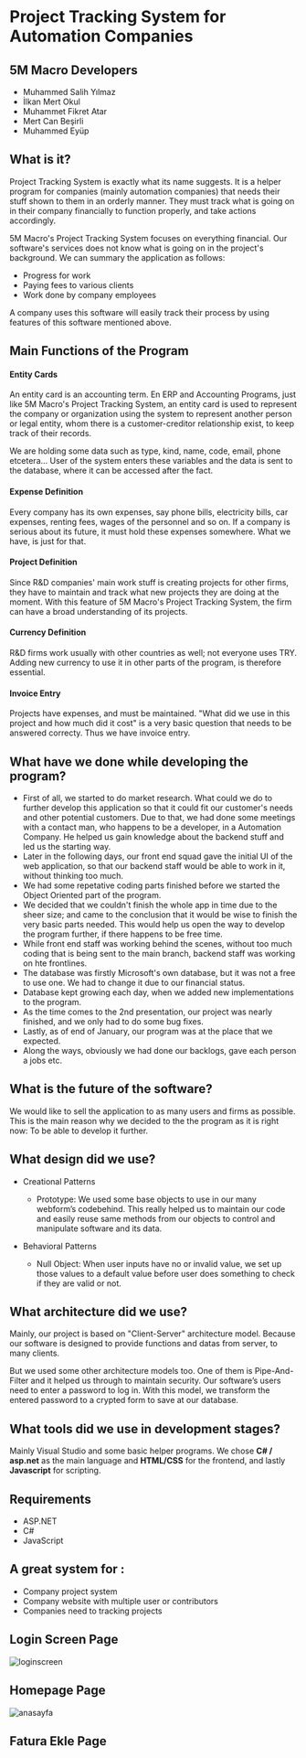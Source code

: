 # Project Tracking System for Automation Companies
## 5M Macro Developers

- Muhammed Salih Yılmaz
- İlkan Mert Okul
- Muhammet Fikret Atar
- Mert Can Beşirli
- Muhammed Eyüp

## What is it?

Project Tracking System is exactly what its name suggests. It is a helper program for companies (mainly automation companies) that needs their stuff shown to them in an orderly manner. They must track what is going on in their company financially to function properly, and take actions accordingly.

5M Macro's Project Tracking System focuses on everything financial. Our software's services does not know what is going on in the project's background. We can summary the application as follows:

- Progress for work
- Paying fees to various clients
- Work done by company employees

A company uses this software will easily track their process by using features of this software mentioned above.

## Main Functions of the Program

#### Entity Cards

An entity card is an accounting term. En ERP and Accounting Programs, just like 5M Macro's Project Tracking System, an entity card is used to represent the company or organization using the system to represent another person or legal entity, whom there is a customer-creditor relationship exist, to keep track of their records.

We are holding some data such as type, kind, name, code, email, phone etcetera... User of the system enters these variables and the data is sent to the database, where it can be accessed after the fact.

#### Expense Definition

Every company has its own expenses, say phone bills, electricity bills, car expenses, renting fees, wages of the personnel and so on. If a company is serious about its future, it must hold these expenses somewhere. What we have, is just for that.

#### Project Definition

Since R&D companies' main work stuff is creating projects for other firms, they have to maintain and track what new projects they are doing at the moment. With this feature of 5M Macro's Project Tracking System, the firm can have a broad understanding of its projects.

#### Currency Definition

R&D firms work usually with other countries as well; not everyone uses TRY. Adding new currency to use it in other parts of the program, is therefore essential.

#### Invoice Entry

Projects have expenses, and must be maintained. "What did we use in this project and how much did it cost" is a very basic question that needs to be answered correcty. Thus we have invoice entry.

## What have we done while developing the program?

- First of all, we started to do market research. What could we do to further develop this application so that it could fit our customer's needs and other potential customers. Due to that, we had done some meetings with a contact man, who happens to be a developer, in a Automation Company. He helped us gain knowledge about the backend stuff and led us the starting way.
- Later in the following days, our front end squad gave the initial UI of the web application, so that our backend staff would be able to work in it, without thinking too much.
- We had some repetative coding parts finished before we started the Object Oriented part of the program.
- We decided that we couldn't finish the whole app in time due to the sheer size; and came to the conclusion that it would be wise to finish the very basic parts needed. This would help us open the way to develop the program further, if there happens to be free time.
- While front end staff was working behind the scenes, without too much coding that is being sent to the main branch, backend staff was working on hte frontlines.
- The database was firstly Microsoft's own database, but it was not a free to use one. We had to change it due to our financial status.
- Database kept growing each day, when we added new implementations to the program.
- As the time comes to the 2nd presentation, our project was nearly finished, and we only had to do some bug fixes.
- Lastly, as of end of January, our program was at the place that we expected.
- Along the ways, obviously we had done our backlogs, gave each person a jobs etc.

## What is the future of the software?

We would like to sell the application to as many users and firms as possible. This is the main reason why we decided to the the program as it is right now: To be able to develop it further.

## What design did we use?

- Creational Patterns

  - Prototype: We used some base objects to use in our many webform’s codebehind. This really helped us to maintain our code and easily reuse same methods from our objects to control and manipulate software and its data.

- Behavioral Patterns
 
   - Null Object: When user inputs have no or invalid value, we set up those values to a default value before user does something to check if they are valid or not.

## What architecture did we use?

Mainly, our project is based on "Client-Server" architecture model. Because our software is designed to provide functions and datas from server, to many clients.

But we used some other architecture models too. One of them is Pipe-And-Filter and it helped us through to maintain security. Our software’s users need to enter a password to log in. With this model, we transform the entered password to a crypted form to save at our database.

## What tools did we use in development stages?

Mainly Visual Studio and some basic helper programs. We chose **C# / asp.net** as the main language and **HTML/CSS** for the frontend, and lastly **Javascript** for scripting.

 ## Requirements
 - ASP.NET
 - C#
 - JavaScript

 ## A great system for :
 - Company project system
 - Company website with multiple user or contributors
 - Companies need to tracking projects

 
 ## Login Screen Page
 ![loginscreen](https://user-images.githubusercontent.com/43350594/101244874-00618300-371a-11eb-8d52-7957da811e0a.png)
 
 ## Homepage Page
 ![anasayfa](https://user-images.githubusercontent.com/43350594/106442120-f646d100-648b-11eb-8718-af591f4a0e2e.jpeg)
 
 ## Fatura Ekle Page
